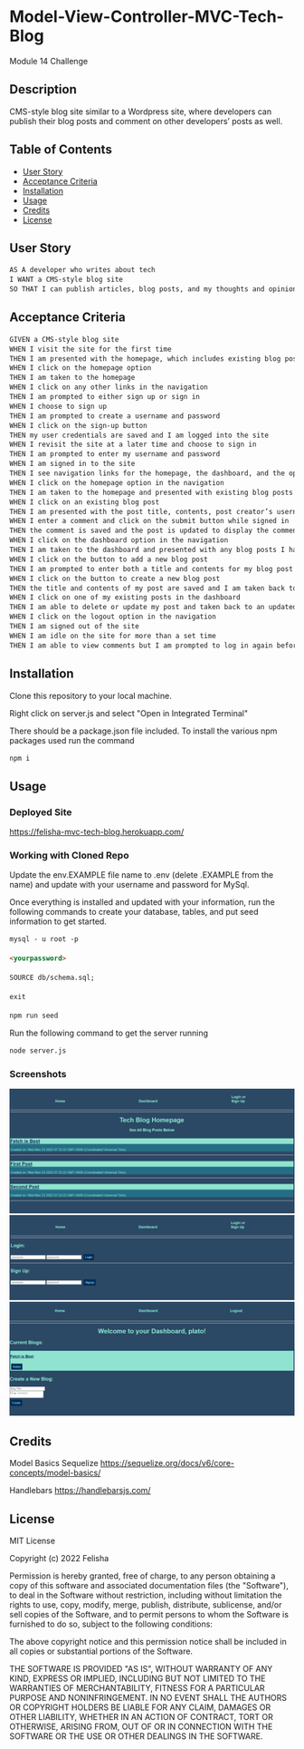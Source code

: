 # Model-View-Controller-MVC-Tech-Blog
Module 14 Challenge

## Description

CMS-style blog site similar to a Wordpress site, where developers can publish their blog posts and comment on other developers’ posts as well.

## Table of Contents

- [User Story](#user-story)
- [Acceptance Criteria](#acceptance-criteria)
- [Installation](#installation)
- [Usage](#usage)
- [Credits](#credits)
- [License](#license)

## User Story

```md
AS A developer who writes about tech
I WANT a CMS-style blog site
SO THAT I can publish articles, blog posts, and my thoughts and opinions
```

## Acceptance Criteria

```md
GIVEN a CMS-style blog site
WHEN I visit the site for the first time
THEN I am presented with the homepage, which includes existing blog posts if any have been posted; navigation links for the homepage and the dashboard; and the option to log in
WHEN I click on the homepage option
THEN I am taken to the homepage
WHEN I click on any other links in the navigation
THEN I am prompted to either sign up or sign in
WHEN I choose to sign up
THEN I am prompted to create a username and password
WHEN I click on the sign-up button
THEN my user credentials are saved and I am logged into the site
WHEN I revisit the site at a later time and choose to sign in
THEN I am prompted to enter my username and password
WHEN I am signed in to the site
THEN I see navigation links for the homepage, the dashboard, and the option to log out
WHEN I click on the homepage option in the navigation
THEN I am taken to the homepage and presented with existing blog posts that include the post title and the date created
WHEN I click on an existing blog post
THEN I am presented with the post title, contents, post creator’s username, and date created for that post and have the option to leave a comment
WHEN I enter a comment and click on the submit button while signed in
THEN the comment is saved and the post is updated to display the comment, the comment creator’s username, and the date created
WHEN I click on the dashboard option in the navigation
THEN I am taken to the dashboard and presented with any blog posts I have already created and the option to add a new blog post
WHEN I click on the button to add a new blog post
THEN I am prompted to enter both a title and contents for my blog post
WHEN I click on the button to create a new blog post
THEN the title and contents of my post are saved and I am taken back to an updated dashboard with my new blog post
WHEN I click on one of my existing posts in the dashboard
THEN I am able to delete or update my post and taken back to an updated dashboard
WHEN I click on the logout option in the navigation
THEN I am signed out of the site
WHEN I am idle on the site for more than a set time
THEN I am able to view comments but I am prompted to log in again before I can add, update, or delete comments
```



## Installation

Clone this repository to your local machine.

Right click on server.js and select "Open in Integrated Terminal"

There should be a package.json file included. To install the various npm packages used run the command
```md
npm i
```
## Usage

### Deployed Site
https://felisha-mvc-tech-blog.herokuapp.com/

### Working with Cloned Repo

Update the env.EXAMPLE file name to .env (delete .EXAMPLE from the name) and update with your username and password for MySql.

Once everything is installed and updated with your information, run the following commands to create your database, tables, and put seed information to get started.
```md
mysql - u root -p

<yourpassword>

SOURCE db/schema.sql;

exit

npm run seed
``` 

Run the following command to get the server running
```md
node server.js
``` 

### Screenshots

![Homepage](/assets/homepage.png)
![Login/Signup](/assets/login.png)
![Dashboard](/assets/dashboard.png)

## Credits
Model Basics Sequelize
https://sequelize.org/docs/v6/core-concepts/model-basics/

Handlebars
https://handlebarsjs.com/



## License
MIT License

Copyright (c) 2022 Felisha

Permission is hereby granted, free of charge, to any person obtaining a copy
of this software and associated documentation files (the "Software"), to deal
in the Software without restriction, including without limitation the rights
to use, copy, modify, merge, publish, distribute, sublicense, and/or sell
copies of the Software, and to permit persons to whom the Software is
furnished to do so, subject to the following conditions:

The above copyright notice and this permission notice shall be included in all
copies or substantial portions of the Software.

THE SOFTWARE IS PROVIDED "AS IS", WITHOUT WARRANTY OF ANY KIND, EXPRESS OR
IMPLIED, INCLUDING BUT NOT LIMITED TO THE WARRANTIES OF MERCHANTABILITY,
FITNESS FOR A PARTICULAR PURPOSE AND NONINFRINGEMENT. IN NO EVENT SHALL THE
AUTHORS OR COPYRIGHT HOLDERS BE LIABLE FOR ANY CLAIM, DAMAGES OR OTHER
LIABILITY, WHETHER IN AN ACTION OF CONTRACT, TORT OR OTHERWISE, ARISING FROM,
OUT OF OR IN CONNECTION WITH THE SOFTWARE OR THE USE OR OTHER DEALINGS IN THE
SOFTWARE.

